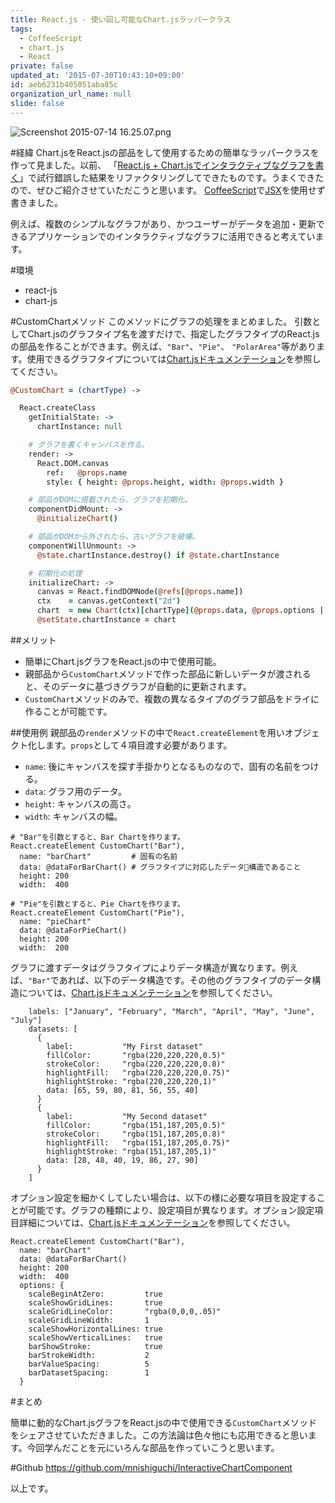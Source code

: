 ```yaml
---
title: React.js - 使い回し可能なChart.jsラッパークラス
tags:
  - CoffeeScript
  - chart.js
  - React
private: false
updated_at: '2015-07-30T10:43:10+09:00'
id: aeb6231b405051aba85c
organization_url_name: null
slide: false
---
```

![Screenshot 2015-07-14 16.25.07.png](https://qiita-image-store.s3.amazonaws.com/0/82804/02afbf45-52ce-476f-b304-7d1862f6d2ea.png)

#経緯
Chart.jsをReact.jsの部品をして使用するための簡単なラッパークラスを作って見ました。以前、 「[React.js + Chart.jsでインタラクティブなグラフを書く](http://qiita.com/mnishiguchi/items/226c0a4bd85e4da54f42)」で試行錯誤した結果をリファクタリングしてできたものです。うまくできたので、ぜひご紹介させていただこうと思います。
[CoffeeScript](http://coffeescript.org/
)で[JSX](https://facebook.github.io/react/docs/jsx-in-depth.html)を使用せず書きました。

例えば、複数のシンプルなグラフがあり、かつユーザーがデータを追加・更新できるアプリケーションでのインタラクティブなグラフに活用できると考えています。

#環境

- react-js
- chart-js

#CustomChartメソッド
このメソッドにグラフの処理をまとめました。
引数としてChart.jsのグラフタイプ名を渡すだけで、指定したグラフタイプのReact.js の部品を作ることができます。例えば、`"Bar"`、`"Pie"`、 `"PolarArea"`等があります。使用できるグラフタイプについては[Chart.jsドキュメンテーション](http://www.chartjs.org/docs/#polar-area-chart)を参照してください。

```coffeescript:custom_chart.js.coffee
@CustomChart = (chartType) ->

  React.createClass
    getInitialState: ->
      chartInstance: null

    # グラフを書くキャンバスを作る。
    render: ->
      React.DOM.canvas
        ref:   @props.name
        style: { height: @props.height, width: @props.width }

    # 部品がDOMに搭載されたら、グラフを初期化。
    componentDidMount: ->
      @initializeChart()

    # 部品がDOMから外されたら、古いグラフを破壊。
    componentWillUnmount: ->
      @state.chartInstance.destroy() if @state.chartInstance

    # 初期化の処理
    initializeChart: ->
      canvas = React.findDOMNode(@refs[@props.name])
      ctx    = canvas.getContext("2d")
      chart  = new Chart(ctx)[chartType](@props.data, @props.options || {})
      @setState.chartInstance = chart
```

##メリット

- 簡単にChart.jsグラフをReact.jsの中で使用可能。
- 親部品から`CustomChart`メソッドで作った部品に新しいデータが渡されると、そのデータに基づきグラフが自動的に更新されます。
- `CustomChart`メソッドのみで、複数の異なるタイプのグラフ部品をドライに作ることが可能です。


##使用例
親部品の`render`メソッドの中で`React.createElement`を用いオブジェクト化します。`props`として４項目渡す必要があります。

- `name`:   後にキャンバスを探す手掛かりとなるものなので、固有の名前をつける。
- `data`:   グラフ用のデータ。
- `height`: キャンバスの高さ。
- `width`:  キャンバスの幅。

```coffeescript:CustomChartメソッド使用例
# "Bar"を引数とすると、Bar Chartを作ります。
React.createElement CustomChart("Bar"),
  name: "barChart"         # 固有の名前
  data: @dataForBarChart() # グラフタイプに対応したデータ構造であること
  height: 200
  width:  400

# "Pie"を引数とすると、Pie Chartを作ります。
React.createElement CustomChart("Pie"),          
  name: "pieChart"
  data: @dataForPieChart()           
  height: 200            
  width:  200
```

グラフに渡すデータはグラフタイプによりデータ構造が異なります。例えば、`"Bar"`であれば、以下のデータ構造です。その他のグラフタイプのデータ構造については、[Chart.jsドキュメンテーション](http://www.chartjs.org/docs/#polar-area-chart)を参照してください。

```coffeescript:棒グラフのデータ構造
    labels: ["January", "February", "March", "April", "May", "June", "July"]
    datasets: [
      {
        label:           "My First dataset"
        fillColor:       "rgba(220,220,220,0.5)"
        strokeColor:     "rgba(220,220,220,0.8)"
        highlightFill:   "rgba(220,220,220,0.75)"
        highlightStroke: "rgba(220,220,220,1)"
        data: [65, 59, 80, 81, 56, 55, 40]
      }
      {
        label:           "My Second dataset"
        fillColor:       "rgba(151,187,205,0.5)"
        strokeColor:     "rgba(151,187,205,0.8)"
        highlightFill:   "rgba(151,187,205,0.75)"
        highlightStroke: "rgba(151,187,205,1)"
        data: [28, 48, 40, 19, 86, 27, 90]
      }
    ]
```

オプション設定を細かくしてしたい場合は、以下の様に必要な項目を設定することが可能です。グラフの種類により、設定項目が異なります。オプション設定項目詳細については、[Chart.jsドキュメンテーション](http://www.chartjs.org/docs/#polar-area-chart)を参照してください。

```coffeescript:オプション設定例
React.createElement CustomChart("Bar"),
  name: "barChart"
  data: @dataForBarChart()
  height: 200
  width:  400
  options: {
    scaleBeginAtZero:         true
    scaleShowGridLines:       true
    scaleGridLineColor:       "rgba(0,0,0,.05)"
    scaleGridLineWidth:       1
    scaleShowHorizontalLines: true
    scaleShowVerticalLines:   true
    barShowStroke:            true
    barStrokeWidth:           2
    barValueSpacing:          5
    barDatasetSpacing:        1
  }
```

#まとめ

簡単に動的なChart.jsグラフをReact.jsの中で使用できる`CustomChart`メソッドをシェアさせていただきました。この方法論は色々他にも応用できると思います。今回学んだことを元にいろんな部品を作っていこうと思います。

#Github
https://github.com/mnishiguchi/InteractiveChartComponent

以上です。
